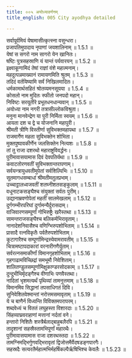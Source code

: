 ```yaml
---
title: ००५ अयोध्यावर्णनम्
title_english: 005 City ayodhya detailed

---
```

<div class="audioEmbed"  caption="श्रीराम-हरिसीताराममूर्ति-घनपाठिभ्यां वचनम्" src="https://archive.org/download/Ramayana-recitation-Sriram-harisItArAmamUrti-Ghanapaati-v2/Kanda_1/Kanda_1_BK-005-Ayodhya_Varnavam.mp3"></div>

सर्वापूर्वमियं येषामासीत्कृत्स्ना वसुन्धरा।  
प्रजापतिमुपादाय नृपाणां जयशालिनाम् ॥ 1.5.1 ॥   
येषां स सगरो नाम सागरो येन खानितः।  
षष्टिः पुत्रसहस्राणि यं यान्तं पर्यवारयन् ॥ 1.5.2 ॥   
इक्ष्वाकूणामिदं तेषां राज्ञां वंशे महात्मनाम्।  
महदुत्पन्नमाख्यानं रामायणमिति श्रुतम् ॥ 1.5.3 ॥   
तदिदं वर्तयिष्यामि सर्वं निखिलमादितः।  
धर्मकामार्थसहितं श्रोतव्यमनसूयया ॥ 1.5.4 ॥   
कोसलो नाम मुदितः स्फीतो जनपदो महान्।  
निविष्टः सरयूतीरे प्रभूतधनधान्यवान् ॥ 1.5.5 ॥   
अयोध्या नाम नगरी तत्रासील्लोकविश्रुता।  
मनुना मानवेन्द्रेण या पुरी निर्मिता स्वयम् ॥ 1.5.6 ॥   
आयता दश च द्वे च योजनानि महापुरी।  
श्रीमती त्रीणि विस्तीर्णा सुविभक्तमहापथा ॥ 1.5.7 ॥   
राजमार्गेण महता सुविभक्तेन शोभिता।  
मुक्तपुष्पावकीर्णेन जलसिक्तेन नित्यशः ॥ 1.5.8 ॥   
तां तु राजा दशरथो महाराष्ट्रविवर्द्धनः।  
पुरीमावासयामास दिवं देवपतिर्यथा ॥ 1.5.9 ॥   
कवाटतोरणवतीं सुविभक्तान्तरापणाम्।  
सर्वयन्त्रायुधवतीमुपेतां सर्वशिल्पिभिः ॥ 1.5.10 ॥   
सूतमागधसम्बाधां श्रीमतीमतुलप्रभाम्।  
उच्चाट्टालध्वजवतीं शतघ्नीशतसङ्कुलाम् ॥ 1.5.11 ॥   
वधूनाटकसङ्घैश्च संयुक्तां सर्वतः पुरीम्।  
उद्यानाम्रवणोपेतां महतीं सालमेखलाम् ॥ 1.5.12 ॥   
दुर्गगम्भीरपरिघां दुर्गामन्यैर्दुरासदाम्।  
वाजिवारणसम्पूर्णां गोभिरुष्ट्रैः खरैस्तथा ॥ 1.5.13 ॥   
सामन्तराजसङ्घैश्च बलिकर्मभिरावृताम्।  
नानादेशनिवासैश्च वणिग्भिरुपशोभिताम् ॥ 1.5.14 ॥   
प्रासादै रत्नविकृतैः पर्वतैरुपशोभिताम्।  
कूटागारैश्च सम्पूर्णामिन्द्रस्येवामरावतीम् ॥ 1.5.15 ॥   
चित्रामष्टापदाकारां वरनारीगणैर्युताम्।  
सर्वरत्नसमाकीर्णां विमानगृहशोभिताम् ॥ 1.5.16 ॥   
गृहगाढामविच्छिद्रां समभूमौ निवेशिताम्।  
शालितण्डुलसम्पूर्णामिक्षुकाण्डरसोदकाम् ॥ 1.5.17 ॥   
दुन्दुभीभिर्मृदङ्गैश्च वीणाभिः पणवैस्तथा।  
नादितां भृशमत्यर्थं पृथिव्यां तामनुत्तमाम् ॥ 1.5.18 ॥   
विमानमिव सिद्धानां तपसाधिगतं दिवि।  
सुनिवेशितवेश्मान्तां नरोत्तमसमावृताम् ॥ 1.5.19 ॥   
ये च बाणैर्न विध्यन्ति विविक्तमपरापरम्।  
शब्दवेध्यं च विततं लघुहस्ता विशारदाः ॥ 1.5.20 ॥   
सिंहव्याघ्रवराहाणां मत्तानां नर्दतां वने।  
हन्तारो निशितैः शस्त्रैर्बलाद्बाहुबलैरपि ॥ 1.5.21 ॥   
तादृशानां सहस्रैस्तामभिपूर्णां महारथैः।  
पुरीमावासयामास राजा दशरथस्तदा ॥ 1.5.22 ॥   
तामग्निमद्भिर्गुणवद्भिरावृतां द्विजोत्तमैर्वेदषडङ्गपारगैः।  
सहस्रदैः सत्यरतैर्महात्मभिर्महर्षिकल्पैर्ऋषिभिश्च केवलैः ॥ 1.5.23 ॥   
